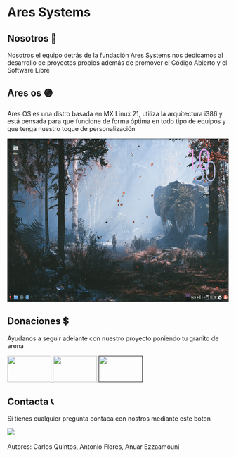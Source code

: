# Ares Systems

## Nosotros 👥
Nosotros el equipo detrás de la fundación Ares Systems nos dedicamos al desarrollo de proyectos propios además   de promover el Código Abierto y el Software Libre 

## Ares os 🟣
Ares OS es una distro basada en MX Linux 21, utiliza la arquitectura i386 y está pensada para que funcione de forma óptima en todo tipo de equipos y que tenga nuestro toque de personalización

<a href=""><img src="https://raw.githubusercontent.com/aresystems/aresystems.github.io/main/aresos.jpg" width="600" height="370"></a>
 
## Donaciones 💲
Ayudanos a seguir adelante con nuestro proyecto poniendo tu granito de arena
<p>
  <a href="https://www.paypal.me/aresystems?locale.x=es_ES"><img src="https://www.consumoteca.com/wp-content/uploads/Logo-de-PayPal.jpg" width="100" height="60"> </a>
  <a href="https://ko-fi.com/aresystems79486"><img src="https://www.tuexperto.com/wp-content/uploads/2020/06/ko-fi-preguntas-y-respuestas-espanol.jpg" width="100" height="60"> </a>
  <a href=""><img src="https://miro.medium.com/max/1400/1*09z8y8Q7CsZInYJ8IZ27aQ.jpeg" width="100" height="60"> </a>
</p>

## Contacta 📞
  Si tienes cualquier pregunta contaca con nostros mediante este boton
<p>
  <a href="mailto:aresystems@protonmail.com?"> <img src="https://protonmail.com/images/media/security/secured-by-protonmail-white.png"> </a>
</p>

<footer>
  <p>Autores: Carlos Quintos, Antonio Flores, Anuar Ezzaamouni</p>
</footer>
